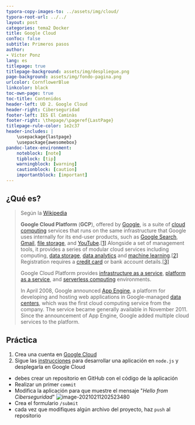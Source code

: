 ```yaml
---
typora-copy-images-to: ../assets/img/cloud/
typora-root-url: ../../
layout: post
categories: tema2 Docker
title: Google Cloud
conToc: false
subtitle: Primeros pasos
author:
- Víctor Ponz
lang: es
titlepage: true
titlepage-background: assets/img/despliegue.png
page-background: assets/img/fondo-pagina.png
urlcolor: CornflowerBlue
linkcolor: black
toc-own-page: true
toc-title: Contenidos
header-left: UD 2. Google Cloud
header-right: Ciberseguridad
footer-left: IES El Caminàs
footer-right: \thepage/\pageref{LastPage}
titlepage-rule-color: 1e2c37
header-includes: |
    \usepackage{lastpage} 
    \usepackage{awesomebox}
pandoc-latex-environment:
    noteblock: [note]
    tipblock: [tip]
    warningblock: [warning]
    cautionblock: [caution]
    importantblock: [important]
---
```


## ¿Qué es?

> Según la [Wikipedia](https://en.wikipedia.org/wiki/Google_Cloud_Platform)
>
> **Google Cloud Platform** (**GCP**), offered by [Google](https://en.wikipedia.org/wiki/Google), is a suite of [cloud computing](https://en.wikipedia.org/wiki/Cloud_computing) services that runs on the same infrastructure that Google uses internally for its end-user products, such as [Google Search](https://en.wikipedia.org/wiki/Google_Search), [Gmail](https://en.wikipedia.org/wiki/Gmail), [file storage](https://en.wikipedia.org/wiki/Google_Drive), and [YouTube](https://en.wikipedia.org/wiki/YouTube).[[1\]](https://en.wikipedia.org/wiki/Google_Cloud_Platform#cite_note-1) Alongside a set of management tools, it provides a series of modular cloud services including computing, [data storage](https://en.wikipedia.org/wiki/Computer_data_storage), [data analytics](https://en.wikipedia.org/wiki/Data_analysis) and [machine learning](https://en.wikipedia.org/wiki/Machine_learning).[[2\]](https://en.wikipedia.org/wiki/Google_Cloud_Platform#cite_note-auto-2) Registration requires a [credit card](https://en.wikipedia.org/wiki/Credit_card) or bank account details.[[3\]](https://en.wikipedia.org/wiki/Google_Cloud_Platform#cite_note-3)
>
> Google Cloud Platform provides [infrastructure as a service](https://en.wikipedia.org/wiki/Infrastructure_as_a_service), [platform as a service](https://en.wikipedia.org/wiki/Platform_as_a_service), and [serverless computing](https://en.wikipedia.org/wiki/Serverless_computing) environments.
>
> In April 2008, Google announced [App Engine](https://en.wikipedia.org/wiki/Google_App_Engine), a platform for developing and hosting web applications in Google-managed [data centers](https://en.wikipedia.org/wiki/Data_center), which was the first cloud computing service from the company. The service became generally available in November 2011. Since the announcement of App Engine, Google added multiple cloud services to the platform.

## Práctica

1. Crea una cuenta en [Google Cloud](https://cloud.google.com/)
2. Sigue las [instrucciones](https://cloud.google.com/appengine/docs/standard/nodejs/building-app	) para desarrollar una aplicación en `node.js` y desplegarla en Google Cloud

* debes crear un repositorio en GitHub con el código de la aplicación
* Realizar un primer `commit`
* Modifica la aplicación para que muestre el mensaje "*Hello from Ciberseguridad*"
  ![image-20210211202523480](/Ciberseguridad-PePS/assets/img/cloud/image-20210211202523480.png)
* Crea el formulario `/submit`
* cada vez que modifiques algún archivo del proyecto, haz `push` al repositorio

